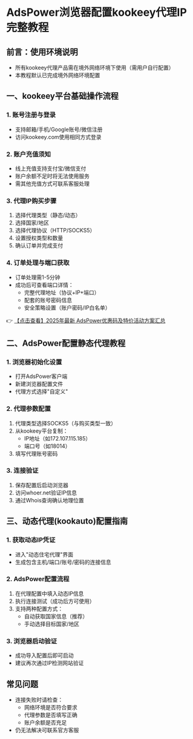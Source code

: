 # AdsPower浏览器配置kookeey代理IP完整教程

## 前言：使用环境说明
- 所有kookeey代理产品需在境外网络环境下使用（需用户自行配置）
- 本教程默认已完成境外网络环境配置

## 一、kookeey平台基础操作流程

### 1. 账号注册与登录
- 支持邮箱/手机/Google账号/微信注册
- 访问kookeey.com使用相同方式登录

### 2. 账户充值须知
- 线上充值支持支付宝/微信支付
- 账户余额不足时将无法使用服务
- 需其他充值方式可联系客服处理

### 3. 代理IP购买步骤
1. 选择代理类型（静态/动态）
2. 选择国家/地区
3. 选择代理协议（HTTP/SOCKS5）
4. 设置授权类型和数量
5. 确认订单并完成支付

### 4. 订单处理与端口获取
- 订单处理需1-5分钟
- 成功后可查看端口详情：
  - 完整代理地址（协议+IP+端口）
  - 配套的账号密码信息
  - 安全策略设置（账户密码/IP白名单）

👉 [【点击查看】2025年最新 AdsPower优惠码及特价活动方案汇总](https://bit.ly/adspower_free)

## 二、AdsPower配置静态代理教程

### 1. 浏览器初始化设置
- 打开AdsPower客户端
- 新建浏览器配置文件
- 代理方式选择"自定义"

### 2. 代理参数配置
1. 代理类型选择SOCKS5（与购买类型一致）
2. 从kookeey平台复制：
   - IP地址（如172.107.115.185）
   - 端口号（如18014）
3. 填写代理账号密码

### 3. 连接验证
1. 保存配置后启动浏览器
2. 访问whoer.net验证IP信息
3. 通过Whois查询确认地理位置

## 三、动态代理(kookauto)配置指南

### 1. 获取动态IP凭证
- 进入"动态住宅代理"界面
- 生成包含主机/端口/账号/密码的连接信息

### 2. AdsPower配置流程
1. 在代理配置中填入动态IP信息
2. 执行连接测试（成功后方可使用）
3. 支持两种配置方式：
   - 自动获取国家信息（推荐）
   - 手动选择目标国家/地区

### 3. 浏览器启动验证
- 成功导入配置后即可启动
- 建议再次通过IP检测网站验证

## 常见问题
- 连接失败时请检查：
  - 网络环境是否符合要求
  - 代理参数是否填写正确
  - 账户余额是否充足
- 仍无法解决可联系官方客服